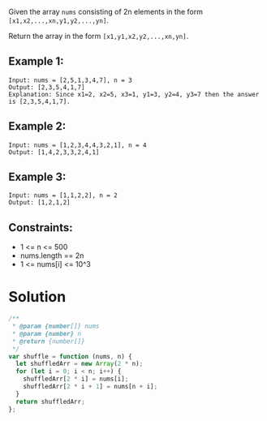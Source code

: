 Given the array `nums` consisting of 2n elements in the form `[x1,x2,...,xn,y1,y2,...,yn]`.

Return the array in the form `[x1,y1,x2,y2,...,xn,yn]`.

## Example 1:

```
Input: nums = [2,5,1,3,4,7], n = 3
Output: [2,3,5,4,1,7]
Explanation: Since x1=2, x2=5, x3=1, y1=3, y2=4, y3=7 then the answer is [2,3,5,4,1,7].
```

## Example 2:

```
Input: nums = [1,2,3,4,4,3,2,1], n = 4
Output: [1,4,2,3,3,2,4,1]
```

## Example 3:

```
Input: nums = [1,1,2,2], n = 2
Output: [1,2,1,2]
```

## Constraints:

- 1 <= n <= 500
- nums.length == 2n
- 1 <= nums[i] <= 10^3

# Solution

```js
/**
 * @param {number[]} nums
 * @param {number} n
 * @return {number[]}
 */
var shuffle = function (nums, n) {
  let shuffledArr = new Array(2 * n);
  for (let i = 0; i < n; i++) {
    shuffledArr[2 * i] = nums[i];
    shuffledArr[2 * i + 1] = nums[n + i];
  }
  return shuffledArr;
};
```
